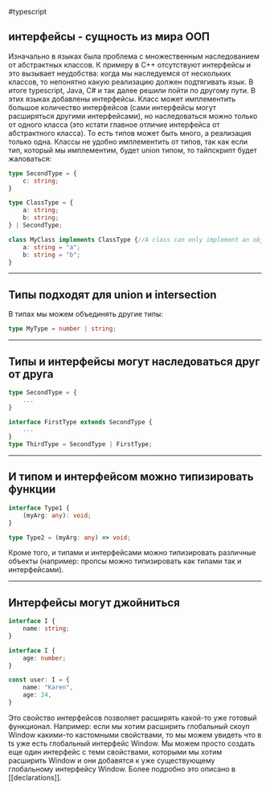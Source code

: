 #typescript 
## интерфейсы - сущность из мира ООП

Изначально в языках была проблема с множественным наследованием от абстрактных классов. К примеру в C++ отсутствуют интерфейсы и это вызывает неудобства: когда мы наследуемся от нескольких классов, то непонятно какую реализацию должен подтягивать язык. В итоге typescript, Java, C# и так далее решили пойти по другому пути. В этих языках добавлены интерфейсы. Класс может имплементить большое количество интерфейсов (сами интерфейсы могут расширяться другими интерфейсами), но наследоваться можно только от одного класса (это кстати главное отличие интерфейса от абстрактного класса). То есть типов может быть много, а реализация только одна.
Классы не удобно имплементить от типов, так как если тип, который мы имплементим, будет union типом, то тайпскрипт будет жаловаться:

```typescript
type SecondType = {
	c: string;
}

type ClassType = {
	a: string;
	b: string;
} | SecondType;

class MyClass implements ClassType {//A class can only implement an object type or intersection of object types with statically known members
	a: string = "a";
	b: string = "b";
}
```

---
## Типы подходят для union и intersection

В типах мы можем объединять другие типы:

```typescript
type MyType = number | string;
```

---
## Типы и интерфейcы могут наследоваться друг от друга

```ts
type SecondType = {
	...
}

interface FirstType extends SecondType {
	...
}
type ThirdType = SecondType | FirstType;
```

---
## И типом и интерфейсом можно типизировать функции

```ts
interface Type1 {
	(myArg: any): void;
}

type Type2 = (myArg: any) => void;
```

Кроме того, и типами и интерфейсами можно типизировать различные объекты (например: пропсы можно типизировать как типами так и интерфейсами).

---
## Интерфейсы могут джойниться

```ts
interface I {
	name: string;
}

interface I {
	age: number;
}

const user: I = {
	name: "Karen",
	age: 24,
}
```

Это свойство интерфейсов позволяет расширять какой-то уже готовый функционал. Например: если мы хотим расширить глобальный скоуп Window какими-то кастомными свойствами, то мы можем увидеть что в ts уже есть глобальный интерфейс Window. Мы можем просто создать еще один интерфейс с теми свойствами, которыми мы хотим расширить Window и они добавятся к уже существующему глобальному интерфейсу Window. Более подробно это описано в [[declarations]].